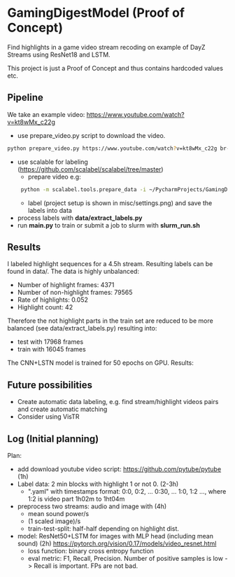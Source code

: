 # GamingDigestModel (Proof of Concept)
Find highlights in a game video stream recoding on example of DayZ Streams using ResNet18 and LSTM. 

This project is just a Proof of Concept and thus contains hardcoded values etc.

## Pipeline
We take an example video: https://www.youtube.com/watch?v=kt8wMx_c22g

- use prepare_video.py script to download the video.
```bash 
python prepare_video.py https://www.youtube.com/watch?v=kt8wMx_c22g br-stream
```

- use scalable for labeling (https://github.com/scalabel/scalabel/tree/master)
  - prepare video e.g:
  ```bash
   python -m scalabel.tools.prepare_data -i ~/PycharmProjects/GamingDigestModel/data/br-stream.mp4 -o ./br-stream --fps 5 --url-root http://localhost:8686/items/br-stream 
  ```
  - label (project setup is shown in misc/settings.png) and save the labels into data 
- process labels with **data/extract_labels.py**
- run **main.py** to train or submit a job to slurm with **slurm_run.sh**

## Results
I labeled highlight sequences for a 4.5h stream. Resulting labels can be found in data/. The data is highly unbalanced:

- Number of highlight frames: 4371
- Number of non-highlight frames: 79565
- Rate of highlights: 0.052
- Highlight count: 42

Therefore the not highlight parts in the train set are reduced to be more balanced 
(see data/extract_labels.py) resulting into:
- test with 17968 frames
- train with 16045 frames

The CNN+LSTN model is trained for 50 epochs on GPU. Results:


## Future possibilities
- Create automatic data labeling, e.g. find stream/highlight videos pairs and create automatic matching 
- Consider using VisTR

## Log (Initial planning)
Plan:
- add download youtube video script: https://github.com/pytube/pytube (1h)
- Label data: 2 min blocks with highlight 1 or not 0. (2-3h)
   - ".yaml" with timestamps format: 0:0, 0:2, ... 0:30, ... 1:0, 1:2 ..., where 1:2 is video part 1h02m to 1ht04m   
- preprocess two streams: audio and image with (4h)
  - mean sound power/s
  - (1 scaled image)/s
  - train-test-split: half-half depending on highlight dist.
- model: ResNet50+LSTM for images with MLP head (including mean sound) (2h) https://pytorch.org/vision/0.17/models/video_resnet.html
  - loss function: binary cross entropy function
  - eval metric: F1, Recall, Precision. Number of positive samples is low -> Recall is important. FPs are not bad.
 